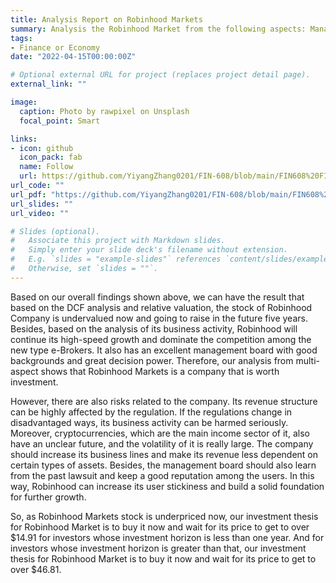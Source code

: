 ```yaml
---
title: Analysis Report on Robinhood Markets
summary: Analysis the Robinhood Market from the following aspects: Management, Business, Stock Data, Financial Statements and Valuation
tags:
- Finance or Economy
date: "2022-04-15T00:00:00Z"

# Optional external URL for project (replaces project detail page).
external_link: ""

image:
  caption: Photo by rawpixel on Unsplash
  focal_point: Smart

links:
- icon: github
  icon_pack: fab
  name: Follow
  url: https://github.com/YiyangZhang0201/FIN-608/blob/main/FIN608%20FINAL%20Yiyang%20Zhang%2BHaotian%20Yang.pdf
url_code: ""
url_pdf: "https://github.com/YiyangZhang0201/FIN-608/blob/main/FIN608%20FINAL%20Yiyang%20Zhang%2BHaotian%20Yang.pdf"
url_slides: ""
url_video: ""

# Slides (optional).
#   Associate this project with Markdown slides.
#   Simply enter your slide deck's filename without extension.
#   E.g. `slides = "example-slides"` references `content/slides/example-slides.md`.
#   Otherwise, set `slides = ""`.
---
```


Based on our overall findings shown above, we can have the result that based on the DCF analysis and relative valuation, the stock of Robinhood Company is undervalued now and going to raise in the future five years. Besides, based on the analysis of its business activity, Robinhood will continue its high-speed growth and dominate the competition among the new type e-Brokers. It also has an excellent management board with good backgrounds and great decision power. Therefore, our analysis from multi-aspect shows that Robinhood Markets is a company that is worth investment.

However, there are also risks related to the company. Its revenue structure can be highly affected by the regulation. If the regulations change in disadvantaged ways, its business activity can be harmed seriously. Moreover, cryptocurrencies, which are the main income sector of it, also have an unclear future, and the volatility of it is really large. The company should increase its business lines and make its revenue less dependent on certain types of assets. Besides, the management board should also learn from the past lawsuit and keep a good reputation among the users. In this way, Robinhood can increase its user stickiness and build a solid foundation for further growth.

So, as Robinhood Markets stock is underpriced now, our investment thesis for Robinhood Market is to buy it now and wait for its price to get to over $14.91 for investors whose investment horizon is less than one year. And for investors whose investment horizon is greater than that, our investment thesis for Robinhood Market is to buy it now and wait for its price to get to over $46.81.
